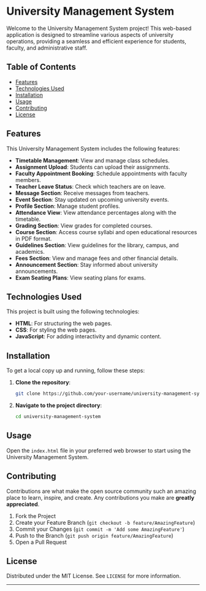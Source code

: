 
# University Management System

Welcome to the University Management System project! This web-based application is designed to streamline various aspects of university operations, providing a seamless and efficient experience for students, faculty, and administrative staff.

## Table of Contents
- [Features](#features)
- [Technologies Used](#technologies-used)
- [Installation](#installation)
- [Usage](#usage)
- [Contributing](#contributing)
- [License](#license)

## Features
This University Management System includes the following features:

- **Timetable Management**: View and manage class schedules.
- **Assignment Upload**: Students can upload their assignments.
- **Faculty Appointment Booking**: Schedule appointments with faculty members.
- **Teacher Leave Status**: Check which teachers are on leave.
- **Message Section**: Receive messages from teachers.
- **Event Section**: Stay updated on upcoming university events.
- **Profile Section**: Manage student profiles.
- **Attendance View**: View attendance percentages along with the timetable.
- **Grading Section**: View grades for completed courses.
- **Course Section**: Access course syllabi and open educational resources in PDF format.
- **Guidelines Section**: View guidelines for the library, campus, and academics.
- **Fees Section**: View and manage fees and other financial details.
- **Announcement Section**: Stay informed about university announcements.
- **Exam Seating Plans**: View seating plans for exams.

## Technologies Used
This project is built using the following technologies:

- **HTML**: For structuring the web pages.
- **CSS**: For styling the web pages.
- **JavaScript**: For adding interactivity and dynamic content.

## Installation
To get a local copy up and running, follow these steps:

1. **Clone the repository**:
   ```bash
   git clone https://github.com/your-username/university-management-system.git
   ```
2. **Navigate to the project directory**:
   ```bash
   cd university-management-system
   ```

## Usage
Open the `index.html` file in your preferred web browser to start using the University Management System.

## Contributing
Contributions are what make the open source community such an amazing place to learn, inspire, and create. Any contributions you make are **greatly appreciated**.

1. Fork the Project
2. Create your Feature Branch (`git checkout -b feature/AmazingFeature`)
3. Commit your Changes (`git commit -m 'Add some AmazingFeature'`)
4. Push to the Branch (`git push origin feature/AmazingFeature`)
5. Open a Pull Request

## License
Distributed under the MIT License. See `LICENSE` for more information.

---
